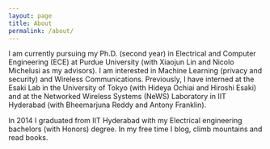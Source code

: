 ```yaml
---
layout: page
title: About
permalink: /about/
---
```


I am currently pursuing my Ph.D. (second year) in Electrical and Computer Engineering (ECE) at Purdue University (with Xiaojun Lin and Nicolo Michelusi as my advisors). I am interested in Machine Learning (privacy and security) and Wireless Communications. Previously, I have interned at the Esaki Lab in the University of Tokyo (with Hideya Ochiai and Hiroshi Esaki) and at the Networked Wireless Systems (NeWS) Laboratory in IIT Hyderabad (with Bheemarjuna Reddy and Antony Franklin).

In 2014 I graduated from IIT Hyderabad with my Electrical engineering bachelors (with Honors) degree. In my free time I blog, climb mountains and read books.

